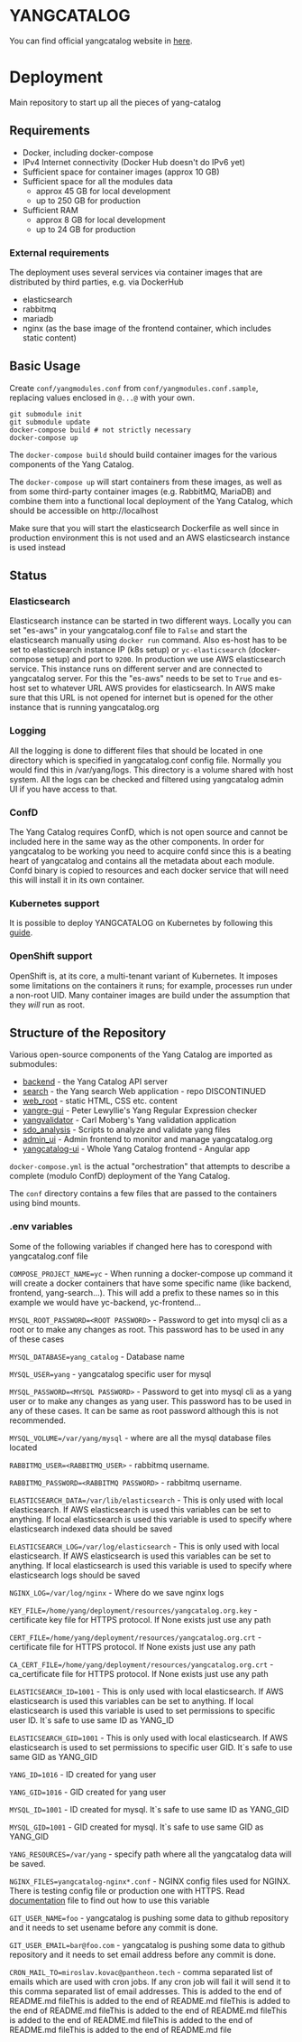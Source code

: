 YANGCATALOG
===========

You can find official yangcatalog website in [here](https://yangcatalog.org).

# Deployment
Main repository to start up all the pieces of yang-catalog

## Requirements

* Docker, including docker-compose
* IPv4 Internet connectivity (Docker Hub doesn't do IPv6 yet)
* Sufficient space for container images (approx 10 GB)
* Sufficient space for all the modules data
  - approx 45 GB for local development
  - up to 250 GB for production
* Sufficient RAM
  - approx 8 GB for local development
  - up to 24 GB for production

### External requirements

The deployment uses several services via container images that are
distributed by third parties, e.g. via DockerHub

* elasticsearch
* rabbitmq
* mariadb
* nginx (as the base image of the frontend container, which includes
  static content)

## Basic Usage

Create `conf/yangmodules.conf` from `conf/yangmodules.conf.sample`,
replacing values enclosed in `@...@` with your own.

```
git submodule init
git submodule update
docker-compose build # not strictly necessary
docker-compose up
```

The `docker-compose build` should build container images for the
various components of the Yang Catalog.

The `docker-compose up` will start containers from these images, as
well as from some third-party container images (e.g. RabbitMQ,
MariaDB) and combine them into a functional local deployment
of the Yang Catalog, which should be accessible on
http://localhost

Make sure that you will start the elasticsearch Dockerfile as well
since in production environment this is not used and an AWS elasticsearch
instance is used instead

## Status

### Elasticsearch

Elasticsearch instance can be started in two different ways. Locally
you can set "es-aws" in your yangcatalog.conf file to `False` and start
the elasticsearch manually using `docker run` command. Also es-host
has to be set to elasticsearch instance IP (k8s setup) or
`yc-elasticsearch` (docker-compose setup) and port to `9200`. In production
we use AWS elasticsearch service. This instance runs on different server
and are connected to yangcatalog server. For this the "es-aws" needs to be
set to `True` and es-host set to whatever URL AWS provides for elasticsearch.
In AWS make sure that this URL is not opened for internet but is opened for
the other instance that is running yangcatalog.org

### Logging

All the logging is done to different files that should be located in
one directory which is specified in yangcatalog.conf config file.
Normally you would find this in /var/yang/logs. This directory is
a volume shared with host system. All the logs can be checked and
filtered using yangcatalog admin UI if you have access to that.

### ConfD

The Yang Catalog requires ConfD, which is not open source and cannot
be included here in the same way as the other components. In order
for yangcatalog to be working you need to acquire confd since this
is a beating heart of yangcatalog and contains all the metadata
about each module. Confd binary is copied to resources and each
docker service that will need this will install it in its own
container.

### Kubernetes support

It is possible to deploy YANGCATALOG on Kubernetes by following this [guide](./k8s/README.md).

### OpenShift support

OpenShift is, at its core, a multi-tenant variant of Kubernetes.  It
imposes some limitations on the containers it runs; for example,
processes run under a non-root UID.  Many container images are build
under the assumption that they _will_ run as root.

## Structure of the Repository

Various open-source components of the Yang Catalog are imported as
submodules:

* [backend](https://github.com/YangCatalog/backend) - the Yang Catalog
  API server
* [search](https://github.com/YangCatalog/search) - the Yang search
  Web application - repo DISCONTINUED
* [web_root](https://github.com/YangCatalog/web_root) - static HTML,
  CSS etc. content
* [yangre-gui](https://github.com/plewyllie/yangre-gui) - Peter
  Lewyllie's Yang Regular Expression checker
* [yangvalidator](https://github.com/YangCatalog/bottle-yang-extractor-validator) - Carl
  Moberg's Yang validation application
* [sdo_analysis](https://github.com/YangCatalog/sdo_analysis) - Scripts
  to analyze and validate yang files
* [admin_ui](https://github.com/YangCatalog/admin_ui) - Admin frontend
  to monitor and manage yangcatalog.org
* [yangcatalog-ui](https://github.com/YangCatalog/yangcatalog-ui) - Whole Yang Catalog frontend - Angular app

`docker-compose.yml` is the actual "orchestration" that attempts to
describe a complete (modulo ConfD) deployment of the Yang Catalog.

The `conf` directory contains a few files that are passed to the
containers using bind mounts.

### .env variables

Some of the following variables if changed here has to corespond with yangcatalog.conf file

`COMPOSE_PROJECT_NAME=yc` - When running a docker-compose up command it will create
a docker containers that have some specific name (like backend, frontend, yang-search...).
This will add a prefix to these names so in this example we would have yc-backend, yc-frontend...

`MYSQL_ROOT_PASSWORD=<ROOT PASSWORD>` - Password to get into mysql cli as a root or to make any
changes as root. This password has to be used in any of these cases

`MYSQL_DATABASE=yang_catalog` - Database name

`MYSQL_USER=yang` - yangcatalog specific user for mysql

`MYSQL_PASSWORD=<MYSQL PASSWORD>` - Password to get into mysql cli as a yang user or to make any
changes as yang user. This password has to be used in any of these cases. It can be same as root
password although this is not recommended.

`MYSQL_VOLUME=/var/yang/mysql` - where are all the mysql database files located

`RABBITMQ_USER=<RABBITMQ_USER>` - rabbitmq username.

`RABBITMQ_PASSWORD=<RABBITMQ PASSWORD>`  - rabbitmq username.

`ELASTICSEARCH_DATA=/var/lib/elasticsearch` - This is only used with local elasticsearch. If AWS
elasticsearch is used this variables can be set to anything. If local elasticsearch is used this
variable is used to specify where elasticsearch indexed data should be saved

`ELASTICSEARCH_LOG=/var/log/elasticsearch`  - This is only used with local elasticsearch. If AWS
elasticsearch is used this variables can be set to anything. If local elasticsearch is used this
variable is used to specify where elasticsearch logs should be saved

`NGINX_LOG=/var/log/nginx` - Where do we save nginx logs

`KEY_FILE=/home/yang/deployment/resources/yangcatalog.org.key` - certificate key file for HTTPS protocol.
If None exists just use any path

`CERT_FILE=/home/yang/deployment/resources/yangcatalog.org.crt` - certificate file for HTTPS protocol.
If None exists just use any path

`CA_CERT_FILE=/home/yang/deployment/resources/yangcatalog.org.crt` - ca_certificate file for HTTPS protocol.
If None exists just use any path

`ELASTICSEARCH_ID=1001` - This is only used with local elasticsearch. If AWS
elasticsearch is used this variables can be set to anything. If local elasticsearch is used this
variable is used to set permissions to specific user ID. It`s safe to use same ID as YANG_ID

`ELASTICSEARCH_GID=1001` - This is only used with local elasticsearch. If AWS
elasticsearch is used to set permissions to specific user GID. It`s safe to use same GID as YANG_GID

`YANG_ID=1016` - ID created for yang user

`YANG_GID=1016` - GID created for yang user

`MYSQL_ID=1001` - ID created for mysql. It`s safe to use same ID as YANG_GID

`MYSQL_GID=1001` - GID created for mysql. It`s safe to use same GID as YANG_GID

`YANG_RESOURCES=/var/yang` - specify path where all the yangcatalog data will be saved.

`NGINX_FILES=yangcatalog-nginx*.conf` - NGINX config files used for NGINX. There is testing config file
or production one with HTTPS. Read [documentation](./DOCUMENTATION) file to find out how to use this variable

`GIT_USER_NAME=foo` - yangcatalog is pushing some data to github repository and it needs to
set usename before any commit is done.

`GIT_USER_EMAIL=bar@foo.com` - yangcatalog is pushing some data to github repository and it needs to
set email address before any commit is done.

`CRON_MAIL_TO=miroslav.kovac@pantheon.tech` - comma separated list of emails which are used
with cron jobs. If any cron job will fail it will send it to this comma separated list of email addresses.
This is added to the end of README.md fileThis is added to the end of README.md fileThis is added to the end of README.md fileThis is added to the end of README.md fileThis is added to the end of README.md fileThis is added to the end of README.md fileThis is added to the end of README.md file